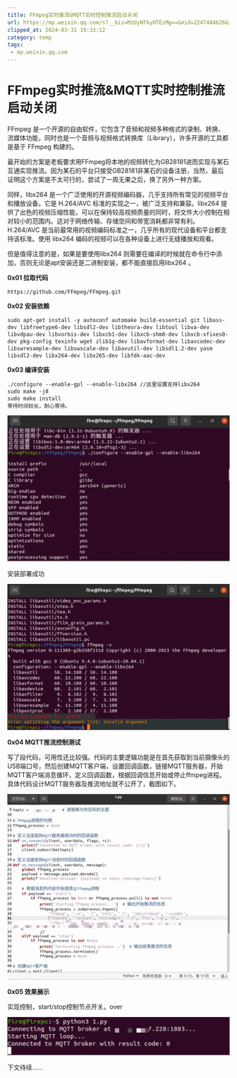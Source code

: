 ```yaml
---
title: FFmpeg实时推流&MQTT实时控制推流启动关闭
url: https://mp.weixin.qq.com/s?__biz=MzUyNTkyOTEzMg==&mid=2247484626&idx=1&sn=359fe0a0305b5b299a1d616dcabae42d&chksm=fa17db11cd60520743524d292f57db0a6f247357c860fd12210a36f0f4dea035e9a72b131a3a&mpshare=1&scene=1&srcid=02175MYlnw7THN7gCT9XO13y&sharer_shareinfo=a2fced432e17e13659ec39ed54655c87&sharer_shareinfo_first=a2fced432e17e13659ec39ed54655c87#rd
clipped_at: 2024-03-31 19:33:12
category: temp
tags: 
 - mp.weixin.qq.com
---
```



# FFmpeg实时推流&MQTT实时控制推流启动关闭

FFmpeg 是一个开源的自由软件，它包含了音频和视频多种格式的录制、转换、流媒体功能，同时也是一个音频与视频格式转换库（Library），许多开源的工具都是基于 FFmpeg 构建的。

最开始的方案是老板要求用FFmpeg将本地的视频转化为GB28181进而实现与某石互通实现推流。因为某石的平台只接受GB28181非某石的设备注册，当然，最后证明这个方案是不太可行的，尝试了一周无果之后，换了另外一种方案。

同样，libx264 是一个广泛使用的开源视频编码器，几乎支持所有常见的视频平台和播放设备。它是 H.264/AVC 标准的实现之一，被广泛支持和兼容。libx264 提供了出色的视频压缩性能，可以在保持较高视频质量的同时，将文件大小控制在相对较小的范围内。这对于网络传输、存储空间和带宽消耗都非常有利。H.264/AVC 是当前最常用的视频编码标准之一，几乎所有的现代设备和平台都支持该标准。使用 libx264 编码的视频可以在各种设备上进行无缝播放和观看。

但是值得注意的是，如果是要使用libx264 则需要在编译的时候就在命令行中添加，否则无论是apt安装还是二进制安装，都不能直接启用libx264 。

**0x01 拉取代码**  

```plain
https://github.com/FFmpeg/FFmpeg.git
```

**0x02 安装依赖**

```plain
sudo apt-get install -y autoconf automake build-essential git libass-dev libfreetype6-dev libsdl2-dev libtheora-dev libtool libva-dev libvdpau-dev libvorbis-dev libxcb1-dev libxcb-shm0-dev libxcb-xfixes0-dev pkg-config texinfo wget zlib1g-dev libavformat-dev libavcodec-dev libswresample-dev libswscale-dev libavutil-dev libsdl1.2-dev yasm libsdl2-dev libx264-dev libx265-dev libfdk-aac-dev
```

**0x03 编译安装**

```plain
./configure --enable-gpl --enable-libx264 //这里设置支持libx264
sudo make -j8
sudo make install
等待时间较长，耐心等待。
```

![图片](assets/1711884792-1df07092cd5b0febd22c1737e8822bcb.webp)

安装部署成功

![图片](assets/1711884792-90aa1a9e4685d12b891930bd7fe4152a.webp)

**0x04 MQTT推流控制测试**

写了段代码，可用性还比较强。代码的主要逻辑功能是在首先获取到当前摄像头的USB端口号，然后创建MQTT客户端，设置回调函数，链接MQTT服务器，开始MQTT客户端消息循环，定义回调函数，根据回调信息开始或停止ffmpeg进程。具体代码设计MQTT服务器及推流地址就不公开了，截图如下。

![图片](assets/1711884792-e621f279d2d6baa1a48d8858d4bf813c.webp)

**0x05 效果展示**

实现控制，start/stop控制节点开关。over

![图片](assets/1711884792-f5a6767371608e6c0a1f34fa6dc2e904.webp)

下文待续......
